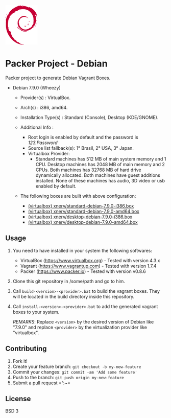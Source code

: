 ![Debian Logo](logo.png)

# Packer Project - Debian
Packer project to generate Debian Vagrant Boxes.

* Debian 7.9.0 (Wheezy)
    * Provider(s)          : VirtualBox.
    * Arch(s)              : i386, amd64. 
    * Installation Type(s) : Standard (Console), Desktop (KDE/GNOME).
     
    * Additional Info      : 
        * Root login is enabled by default and the password is <i>123.Password</i> 
        * Source list fallback(s): 1° Brasil, 2° USA, 3° Japan.   
        * Virtualbox Provider:
            * Standard machines has 512 MB of main system memory and 1 CPU. 
              Desktop machines has 2048 MB of main memory and 2 CPUs. 
              Both machines has 32768 MB of hard drive dynamically allocated. 
              Both machines have guest additions installed.
              None of these machines has audio, 3D video or usb enabled by 
              default.
      
    * The following boxes are built with above configuration:
        * [(virtualbox) xnerv/standard-debian-7.9.0-i386.box](https://atlas.hashicorp.com/xnerv/boxes/standard-debian-7.9.0-i386.box)
        * [(virtualbox) xnerv/standard-debian-7.9.0-amd64.box](https://atlas.hashicorp.com/xnerv/boxes/standard-debian-7.9.0-amd64.box)
        * [(virtualbox) xnerv/desktop-debian-7.9.0-i386.box](https://atlas.hashicorp.com/xnerv/boxes/desktop-debian-7.9.0-i386.box)
        * [(virtualbox) xnerv/desktop-debian-7.9.0-amd64.box](https://atlas.hashicorp.com/xnerv/boxes/desktop-debian-7.9.0-amd64.box)
    
## Usage
1. You need to have installed in your system the following softwares:
    * VirtualBox (https://www.virtualbox.org) - Tested with version 4.3.x
    * Vagrant    (https://www.vagrantup.com)  - Tested with version 1.7.4
    * Packer     (https://www.packer.io)      - Tested with version v0.8.6

2. Clone this git repository in /some/path and go to him.

3. Call `build-<version>-<provider>.bat` to build the vagrant boxes. They will 
   be located in the build directory inside this repository.

4. Call `install-<version>-<provider>.bat` to add the generated vagrant boxes
   to your system. 

   <i>REMARKS</i>: Replace `<version>` by the desired version of Debian 
   like "7.9.0" and replace `<provider>` by the virtualization provider like 
   "virtualbox".

## Contributing
1. Fork it!
2. Create your feature branch: `git checkout -b my-new-feature`
3. Commit your changes: `git commit -am 'Add some feature'`
4. Push to the branch: `git push origin my-new-feature`
5. Submit a pull request =^.~=

## License
BSD 3